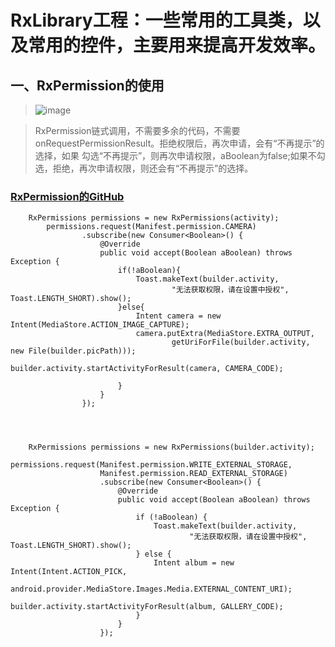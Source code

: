 RxLibrary工程：一些常用的工具类，以及常用的控件，主要用来提高开发效率。
=====

一、RxPermission的使用
-------  
>![image](https://github.com/buhuiming/BHMAndroid/blob/master/screenShots/4.jpg)  


>RxPermission链式调用，不需要多余的代码，不需要onRequestPermissionResult。拒绝权限后，再次申请，会有“不再提示”的选择，如果
勾选“不再提示”，则再次申请权限，aBoolean为false;如果不勾选，拒绝，再次申请权限，则还会有“不再提示”的选择。

### [RxPermission的GitHub](https://github.com/tbruyelle/RxPermissions)


        RxPermissions permissions = new RxPermissions(activity);
            permissions.request(Manifest.permission.CAMERA)
                    .subscribe(new Consumer<Boolean>() {
                        @Override
                        public void accept(Boolean aBoolean) throws Exception {
                            if(!aBoolean){
                                Toast.makeText(builder.activity,
                                        "无法获取权限，请在设置中授权", Toast.LENGTH_SHORT).show();
                            }else{
                                Intent camera = new Intent(MediaStore.ACTION_IMAGE_CAPTURE);
                                camera.putExtra(MediaStore.EXTRA_OUTPUT,
                                        getUriForFile(builder.activity, new File(builder.picPath)));
                                builder.activity.startActivityForResult(camera, CAMERA_CODE);

                            }
                        }
                    });




        RxPermissions permissions = new RxPermissions(builder.activity);
                permissions.request(Manifest.permission.WRITE_EXTERNAL_STORAGE,
                        Manifest.permission.READ_EXTERNAL_STORAGE)
                        .subscribe(new Consumer<Boolean>() {
                            @Override
                            public void accept(Boolean aBoolean) throws Exception {
                                if (!aBoolean) {
                                    Toast.makeText(builder.activity,
                                            "无法获取权限，请在设置中授权", Toast.LENGTH_SHORT).show();
                                } else {
                                    Intent album = new Intent(Intent.ACTION_PICK,
                                            android.provider.MediaStore.Images.Media.EXTERNAL_CONTENT_URI);
                                    builder.activity.startActivityForResult(album, GALLERY_CODE);
                                }
                            }
                        });






